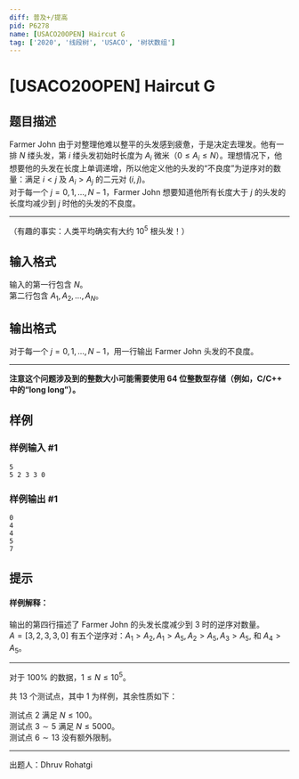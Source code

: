 ```yaml
---
diff: 普及+/提高
pid: P6278
name: [USACO20OPEN] Haircut G
tag: ['2020', '线段树', 'USACO', '树状数组']
---
```

# [USACO20OPEN] Haircut G
## 题目描述

Farmer John 由于对整理他难以整平的头发感到疲惫，于是决定去理发。他有一排 $N$ 缕头发，第 $i$ 缕头发初始时长度为 $A_i$ 微米（$0\le A_i\le N$）。理想情况下，他想要他的头发在长度上单调递增，所以他定义他的头发的“不良度”为逆序对的数量：满足 $i < j$ 及 $A_i > A_j$ 的二元对 $(i,j)$。  
对于每一个 $j=0,1,\ldots,N-1$，Farmer John 想要知道他所有长度大于 $j$ 的头发的长度均减少到 $j$ 时他的头发的不良度。

-----

（有趣的事实：人类平均确实有大约 $10^5$ 根头发！）
## 输入格式

输入的第一行包含 $N$。  
第二行包含 $A_1,A_2,\ldots,A_N$。
## 输出格式

对于每一个 $j=0,1,\ldots,N-1$，用一行输出 Farmer John 头发的不良度。

-----

  
**注意这个问题涉及到的整数大小可能需要使用 $64$ 位整数型存储（例如，C/C++ 中的“long long”）。**
## 样例

### 样例输入 #1
```
5
5 2 3 3 0
```
### 样例输出 #1
```
0
4
4
5
7
```
## 提示

#### 样例解释：

输出的第四行描述了 Farmer John 的头发长度减少到 $3$ 时的逆序对数量。   
$A=[3,2,3,3,0]$ 有五个逆序对：$A_1>A_2,\,A_1>A_5,\,A_2>A_5,\,A_3>A_5,$ 和 $A_4>A_5$。

----

对于 $100\%$ 的数据，$1\le N\le 10^5$。

共 $13$ 个测试点，其中 $1$ 为样例，其余性质如下：
  
测试点 $2$ 满足 $N\le 100$。  
测试点 $3\sim 5$ 满足 $N\le 5000$。  
测试点 $6\sim 13$ 没有额外限制。  

-----


出题人：Dhruv Rohatgi

